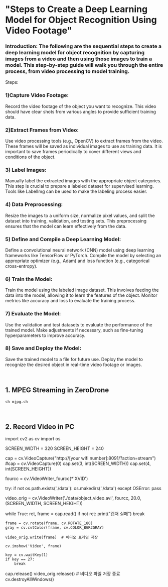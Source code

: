 # "Steps to Create a Deep Learning Model for Object Recognition Using Video Footage"

### Introduction: The following are the sequential steps to create a deep learning model for object recognition by capturing images from a video and then using those images to train a model. This step-by-step guide will walk you through the entire process, from video processing to model training.

Steps:

### 1)Capture Video Footage:

Record the video footage of the object you want to recognize. This video should have clear shots from various angles to provide sufficient training data.

### 2)Extract Frames from Video:

Use video processing tools (e.g., OpenCV) to extract frames from the video. These frames will be saved as individual images to use as training data.
It is important to save frames periodically to cover different views and conditions of the object.

### 3) Label Images:

Manually label the extracted images with the appropriate object categories. This step is crucial to prepare a labeled dataset for supervised learning.
Tools like LabelImg can be used to make the labeling process easier.

### 4) Data Preprocessing:

Resize the images to a uniform size, normalize pixel values, and split the dataset into training, validation, and testing sets.
This preprocessing ensures that the model can learn effectively from the data.

### 5) Define and Compile a Deep Learning Model:

Define a convolutional neural network (CNN) model using deep learning frameworks like TensorFlow or PyTorch.
Compile the model by selecting an appropriate optimizer (e.g., Adam) and loss function (e.g., categorical cross-entropy).

### 6) Train the Model:

Train the model using the labeled image dataset. This involves feeding the data into the model, allowing it to learn the features of the object.
Monitor metrics like accuracy and loss to evaluate the training process.

### 7) Evaluate the Model:

Use the validation and test datasets to evaluate the performance of the trained model.
Make adjustments if necessary, such as fine-tuning hyperparameters to improve accuracy.

### 8) Save and Deploy the Model:

Save the trained model to a file for future use.
Deploy the model to recognize the desired object in real-time video footage or images.

<br/>

## 1. MPEG Streaming in ZeroDrone

    sh mjpg.sh
    
<br/>

## 2. Record Video in PC 

import cv2 as cv
import os

SCREEN_WIDTH = 320
SCREEN_HEIGHT = 240

cap = cv.VideoCapture("http://[your wifi number]:8091/?action=stream")
#cap = cv.VideoCapture(0)
cap.set(3, int(SCREEN_WIDTH))
cap.set(4, int(SCREEN_HEIGHT))

fourcc = cv.VideoWriter_fourcc(*'XVID')

try:
    if not os.path.exists('./data'):
        os.makedirs('./data')
except OSError:
    pass

video_orig = cv.VideoWriter('./data/object_video.avi', fourcc, 20.0, (SCREEN_WIDTH, SCREEN_HEIGHT))

while True:
    ret, frame = cap.read()
    if not ret:
        print("캡쳐 실패")
        break

    frame = cv.rotate(frame, cv.ROTATE_180)
    gray = cv.cvtColor(frame, cv.COLOR_BGR2GRAY)

    video_orig.write(frame)  # 비디오 프레임 저장

    cv.imshow('Video', frame)

    key = cv.waitKey(1)
    if key == 27:
        break

cap.release()
video_orig.release()  # 비디오 파일 저장 종료
cv.destroyAllWindows()


